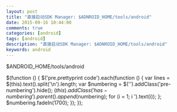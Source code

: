 ```yaml
---
layout: post
title: "直接启动SDK Manager: $ADNROID_HOME/tools/android"
date: 2015-09-16 10:44:00 
comments: true
categories: [android]
tags: [android]
description: "直接启动SDK Manager: $ADNROID_HOME/tools/android"
keywords: android
---
```



 
  $ANDROID_HOME/tools/android
 
 
  $(function () {
                $('pre.prettyprint code').each(function () {
                    var lines = $(this).text().split('\n').length;
                    var $numbering = $('').addClass('pre-numbering').hide();
                    $(this).addClass('has-numbering').parent().append($numbering);
                    for (i = 1; i ').text(i));
                    };
                    $numbering.fadeIn(1700);
                });
            });
 


